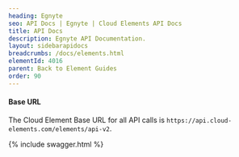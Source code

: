 ```yaml
---
heading: Egnyte
seo: API Docs | Egnyte | Cloud Elements API Docs
title: API Docs
description: Egnyte API Documentation.
layout: sidebarapidocs
breadcrumbs: /docs/elements.html
elementId: 4016
parent: Back to Element Guides
order: 90
---
```


#### Base URL

The Cloud Element Base URL for all API calls is `https://api.cloud-elements.com/elements/api-v2`.

{% include swagger.html %}
